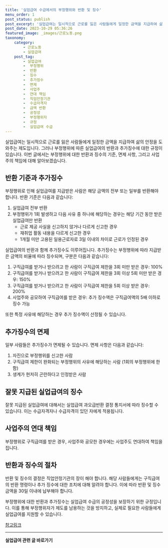 ```yaml
---
title: '실업급여 수급에서의 부정행위와 반환 및 징수'
menu_order: 1
post_status: publish
post_excerpt: '실업급여는 일시적으로 근로를 잃은 사람들에게 일정한 금액을 지급하여 삶의 안정을 도와주는 제도입니다. 그러나 부정행위에 따른 실업급여의 반환과 추가징수에 대한 규정이 있습니다. 이번 글에서는 부정행위에 대한 반환과 징수의 기준, 면제 사항, 그리고 사업주의 책임에 대해 알아보겠습니다.'
post_date: 2023-10-29 05:36:26
featured_image: _images/근로노동.png
taxonomy:
    category:
        - 근로노동
        - 실업급여
    post_tag:
        - 실업급여
        -  부정행위
        -  반환
        -  징수
        -  추가징수
        -  면제
        -  사업주
        -  연대 책임
        -  직업안정기관
        -  수급자격자
        -  금액 반환
        -  공정성
        -  부정행위자
        -  규정
        -  실업급여 수급
---
```




실업급여는 일시적으로 근로를 잃은 사람들에게 일정한 금액을 지급하여 삶의 안정을 도와주는 제도입니다. 그러나 부정행위에 따른 실업급여의 반환과 추가징수에 대한 규정이 있습니다. 이번 글에서는 부정행위에 대한 반환과 징수의 기준, 면제 사항, 그리고 사업주의 책임에 대해 알아보겠습니다.

## 반환 기준과 추가징수

부정행위로 인해 실업급여를 지급받은 사람은 해당 금액의 전부 또는 일부를 반환해야 합니다. 반환 기준은 다음과 같습니다:

1. 실업급여 전부 반환
2. 부정행위가 1회 발생하고 다음 사유 중 하나에 해당하는 경우는 해당 기간 동안 받은 실업급여만 반환
   - 근로 제공 사실을 신고하지 않거나 다르게 신고한 경우
   - 재취업 활동 내용을 다르게 신고한 경우
   - 1개월 미만 고용된 일용근로자로 3일 이내의 차이로 근로가 인정된 경우

실업급여의 반환과 함께 추가징수도 이루어집니다. 추가징수는 부정행위에 따라 지급받은 금액의 비율에 따라 징수되며, 구분은 다음과 같습니다:

1. 구직급여를 받거나 받으려고 한 사람이 구직급여 제한을 3회 미만 받은 경우: 100%
2. 구직급여를 받거나 받으려고 한 사람이 구직급여 제한을 3회 이상 5회 미만 받은 경우: 150%
3. 구직급여를 받거나 받으려고 한 사람이 구직급여 제한을 5회 이상 받은 경우: 200%
4. 사업주와 공모하여 구직급여를 받은 경우: 추가 징수액은 구직급여액의 5배 이하로 징수 가능

또한 특정 사유에 해당하는 경우 추가 징수액이 산정될 수 있습니다.

## 추가징수의 면제

일부 사람들은 추가징수가 면제될 수 있습니다. 면제 사항은 다음과 같습니다:

1. 자진으로 부정행위를 신고한 사람
2. 구직급여 제한이 완화되는 부정행위의 사유에 해당하는 사람 (1회의 부정행위에 한함)
3. 생계가 현저히 곤란하다고 인정받은 사람

## 잘못 지급된 실업급여의 징수

잘못 지급된 실업급여에 대해서는 실업급여 과오급반환 결정 통지서에 따라 징수할 수 있습니다. 이는 수급자격자나 수급자격이 있던 자에게 적용됩니다.

## 사업주의 연대 책임

부정행위로 구직급여를 받은 경우, 사업주와 공모한 경우에는 사업주도 연대하여 책임을 집니다.

## 반환과 징수의 절차

반환 및 징수의 결정은 직업안정기관의 장이 해야 합니다. 해당 사람들에게는 구직급여의 반환 명령이나 추가 징수에 대한 조치에 대해 알려야 합니다. 이에 따라 반환 및 징수 금액을 30일 이내에 납부해야 합니다.

부정행위에 대한 반환과 추가징수는 실업급여 수급의 공정성을 보장하기 위한 규정입니다. 이를 통해 부정행위자가 제도를 남용하는 것을 방지하고, 실제로 필요한 사람들에게 실업급여를 지원할 수 있습니다.

[참고링크](https://www.examplelink.com)
<!-- wp:separator -->
<hr class="wp-block-separator has-alpha-channel-opacity"/>
<!-- /wp:separator -->

<!-- wp:group {"backgroundColor":"base","layout":{"type":"constrained"}} -->
<div class="wp-block-group has-base-background-color has-background"><!-- wp:paragraph {"align":"center","fontSize":"medium"} -->
<p class="has-text-align-center has-large-font-size"><strong>실업급여 관련 글 바로가기</strong></p>
<!-- /wp:paragraph -->


<!-- wp:latest-posts {"categories":[{"id":10977,"count":19,"description":"","link":"https://uknowlaw.com/category/%ec%8b%a4%ec%97%85%ea%b8%89%ec%97%ac/","name":"실업급여","slug":"실업급여","taxonomy":"category","parent":0,"meta":[],"_links":{"self":[{"href":"https://uknowlaw.com/wp-json/wp/v2/categories/10977"}],"collection":[{"href":"https://uknowlaw.com/wp-json/wp/v2/categories"}],"about":[{"href":"https://uknowlaw.com/wp-json/wp/v2/taxonomies/category"}],"wp:post_type":[{"href":"https://uknowlaw.com/wp-json/wp/v2/posts?categories=10977"}],"curies":[{"name":"wp","href":"https://api.w.org/{rel}","templated":true}]}}],"postsToShow":100,"excerptLength":28,"postLayout":"grid","columns":2,"featuredImageAlign":"left","featuredImageSizeSlug":"large","fontSize":18px} /--></div>
<!-- /wp:group -->